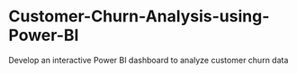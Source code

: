 # Customer-Churn-Analysis-using-Power-BI
Develop an interactive Power BI dashboard to analyze customer churn data
